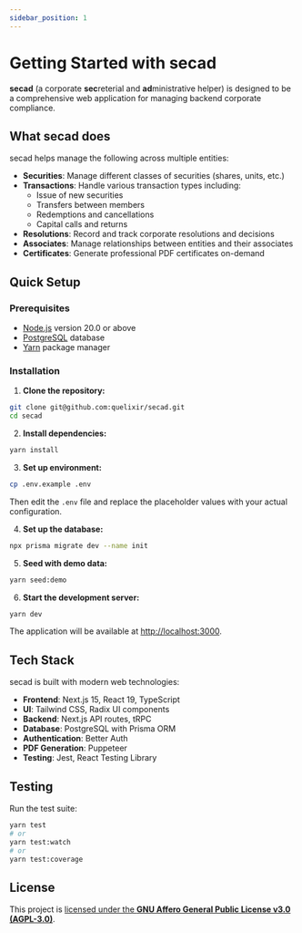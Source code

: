```yaml
---
sidebar_position: 1
---
```


# Getting Started with secad

**secad** (a corporate **sec**reterial and **ad**ministrative helper) is designed to be a comprehensive web application for managing backend corporate compliance.

## What secad does

secad helps manage the following across multiple entities:

- **Securities**: Manage different classes of securities (shares, units, etc.)
- **Transactions**: Handle various transaction types including:
  - Issue of new securities
  - Transfers between members
  - Redemptions and cancellations
  - Capital calls and returns
- **Resolutions**: Record and track corporate resolutions and decisions
- **Associates**: Manage relationships between entities and their associates
- **Certificates**: Generate professional PDF certificates on-demand

## Quick Setup

### Prerequisites

- [Node.js](https://nodejs.org/en/download/) version 20.0 or above
- [PostgreSQL](https://www.postgresql.org/download/) database
- [Yarn](https://yarnpkg.com/) package manager

### Installation

1. **Clone the repository:**
```bash
git clone git@github.com:quelixir/secad.git
cd secad
```

2. **Install dependencies:**
```bash
yarn install
```

3. **Set up environment:**
```bash
cp .env.example .env
```
Then edit the `.env` file and replace the placeholder values with your actual configuration.

4. **Set up the database:**
```bash
npx prisma migrate dev --name init
```

5. **Seed with demo data:**
```bash
yarn seed:demo
```

6. **Start the development server:**
```bash
yarn dev
```

The application will be available at [http://localhost:3000](http://localhost:3000).

## Tech Stack

secad is built with modern web technologies:

- **Frontend**: Next.js 15, React 19, TypeScript
- **UI**: Tailwind CSS, Radix UI components
- **Backend**: Next.js API routes, tRPC
- **Database**: PostgreSQL with Prisma ORM
- **Authentication**: Better Auth
- **PDF Generation**: Puppeteer
- **Testing**: Jest, React Testing Library

## Testing

Run the test suite:

```bash
yarn test
# or
yarn test:watch
# or
yarn test:coverage
```

## License

This project is [licensed under the **GNU Affero General Public License v3.0 (AGPL-3.0)**](https://github.com/quelixir/secad/blob/main/LICENSE).
